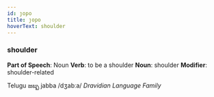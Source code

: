 ```yaml
---
id: ȷopo
title: ȷopo
hoverText: shoulder
---
```


### shoulder

**Part of Speech**: Noun
**Verb**: to be a shoulder
**Noun**: shoulder
**Modifier**: shoulder-related

Telugu జబ్బ jabba /dʒabːa/
*Dravidian Language Family*